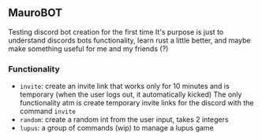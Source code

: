 ## MauroBOT

Testing discord bot creation for the first time
It's purpose is just to understand discords bots functionality, learn rust a little better, and maybe make something useful for me and my friends (?)

### Functionality

- `invite`: create an invite link that works only for 10 minutes and is temporary (when the user logs out, it automatically kicked)
The only functionality atm is create temporary invite links for the discord with the command `invite`
- `random`: create a random int from the user input, takes 2 integers
- `lupus`: a group of commands (wip) to manage a lupus game


